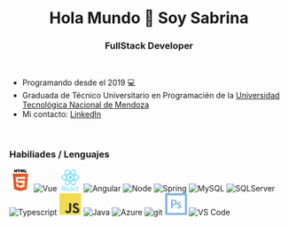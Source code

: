 
<h1 align="center">  Hola Mundo 👋 Soy Sabrina </h1>
<h3 align="center"> FullStack Developer </h3>
<br>

- Programando desde el 2019 💻
- Graduada de Técnico Universitario en Programacién de la [Universidad Tecnológica Nacional de Mendoza](http://www.frm.utn.edu.ar/index.php)
- Mi contacto: [LinkedIn](https://www.linkedin.com/in/sabrinadohmen/)

<br>
<h3 align="left"> Habiliades / Lenguajes </h3>
<p align="left">
  <img src="https://raw.githubusercontent.com/devicons/devicon/master/icons/html5/html5-original-wordmark.svg" alt="HTML" width="40" height="40"/>
  <img src="https://upload.wikimedia.org/wikipedia/commons/thumb/9/95/Vue.js_Logo_2.svg/555px-Vue.js_Logo_2.svg.png" alt="Vue" width="40" height="40"/>
  <img src="https://raw.githubusercontent.com/devicons/devicon/master/icons/react/react-original-wordmark.svg" alt="React" width="40" height="40"/>
  <img src="https://cdn.worldvectorlogo.com/logos/angular-icon.svg" alt="Angular" width="40" height="40"/>
  <img src="https://camo.githubusercontent.com/ee68259d96c84767b3644d8f6e45c50951d16e608afa84b9a55a6f90a4907fff/68747470733a2f2f696d672e69636f6e73382e636f6d2f666c75656e63792f34382f3030303030302f6e6f64652d6a732e706e67" alt="Node" width="40" height="40"/>
  <img src="https://spring-petclinic.github.io/images/logo-spring.png" alt="Spring" width="40" height="40"/>
  <img src="https://icons-for-free.com/download-icon-development+logo+mysql+icon-1320184807686758112_512.png" alt="MySQL" width="40" height="40"/>
  <img src="https://img.icons8.com/color/480/microsoft-sql-server.png" alt="SQLServer" width="40" height="40"/>
  <img src="https://upload.wikimedia.org/wikipedia/commons/thumb/4/4c/Typescript_logo_2020.svg/1200px-Typescript_logo_2020.svg.png" alt="Typescript" width="40" height="40"/>
  <img src="https://raw.githubusercontent.com/devicons/devicon/master/icons/javascript/javascript-original.svg" alt="Javascript" width="40" height="40"/>
  <img src="https://cdn-icons-png.flaticon.com/512/226/226777.png" alt="Java" width="40" height="40"/>
  <img src="https://www.freelogovectors.net/wp-content/uploads/2022/03/azure_devops_logo_freelogovectors.net_.png" alt="Azure" width="40" height="40"/>
  <img src="https://www.vectorlogo.zone/logos/git-scm/git-scm-icon.svg" alt="git" width="40" height="40"/> 
  <img src="https://raw.githubusercontent.com/devicons/devicon/master/icons/photoshop/photoshop-line.svg" alt="Photoshop" width="40" height="40"/>
  <img src="https://camo.githubusercontent.com/2f7d9c653bd1edd735b3db07d7c4b47ae45959e17c14053fa4f543ac93cc1a8c/68747470733a2f2f696d672e69636f6e73382e636f6d2f636f6c6f722f34382f3030303030302f76697375616c2d73747564696f2d636f64652d323031392e706e67" alt="VS Code" width="40" height="40"/>
</p>

